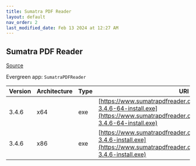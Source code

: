 ```yaml
---
title: Sumatra PDF Reader
layout: default
nav_order: 2
last_modified_date: Feb 13 2024 at 12:27 AM
---
```


## Sumatra PDF Reader

[Source](https://www.sumatrapdfreader.org/)

Evergreen app: `SumatraPDFReader`

| Version | Architecture | Type | URI                                                                                                                                                            |
| ------- | ------------ | ---- | -------------------------------------------------------------------------------------------------------------------------------------------------------------- |
| 3.4.6   | x64          | exe  | [https://www.sumatrapdfreader.org/dl/rel/3.4.6/SumatraPDF-3.4.6-64-install.exe](https://www.sumatrapdfreader.org/dl/rel/3.4.6/SumatraPDF-3.4.6-64-install.exe) |
| 3.4.6   | x86          | exe  | [https://www.sumatrapdfreader.org/dl/rel/3.4.6/SumatraPDF-3.4.6-install.exe](https://www.sumatrapdfreader.org/dl/rel/3.4.6/SumatraPDF-3.4.6-install.exe)       |
